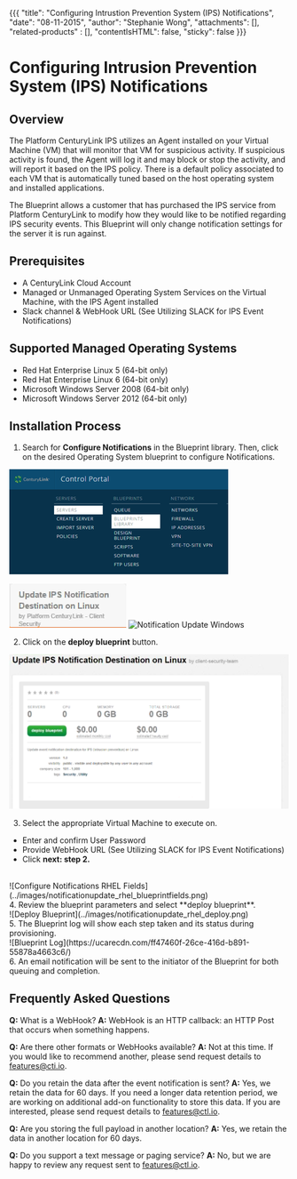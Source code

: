 {{{
  "title": "Configuring Intrustion Prevention System (IPS) Notifications",
  "date": "08-11-2015",
  "author": "Stephanie Wong",
  "attachments": [],
  "related-products" : [],
  "contentIsHTML": false,
  "sticky": false
}}}
# Configuring Intrusion Prevention System (IPS) Notifications

## Overview

The Platform CenturyLink IPS utilizes an Agent installed on your Virtual Machine (VM) that will monitor that VM for suspicious activity. If suspicious activity is found, the Agent will log it and may block or stop the activity, and will report it based on the IPS policy. There is a default policy associated to each VM that is automatically tuned based on the host operating system and installed applications.

The Blueprint allows a customer that has purchased the IPS service from Platform CenturyLink to modify how they would like to be notified regarding IPS security events. This Blueprint will only change notification settings for the server it is run against.

## Prerequisites

* A CenturyLink Cloud Account
* Managed or Unmanaged Operating System Services on the Virtual Machine, with the IPS Agent installed
* Slack channel & WebHook URL (See Utilizing SLACK for IPS Event Notifications)

## Supported Managed Operating Systems

* Red Hat Enterprise Linux 5 (64-bit only)
* Red Hat Enterprise Linux 6 (64-bit only)
* Microsoft Windows Server 2008 (64-bit only)
* Microsoft Windows Server 2012 (64-bit only)

## Installation Process

1. Search for **Configure Notifications** in the Blueprint library. Then, click on the desired Operating System blueprint to configure Notifications. 

  ![Control Portal](../images/notificationupdate_controlportal.png) 

  ![Notification Update RHEL](../images/notificationupdate_rhel_blueprintname.png) ![Notification Update Windows](notificationupdate_windows_blueprintname.png)

2. Click on the **deploy blueprint** button.

  ![Configure Notifications RHEL.png](../images/notificationupdate_rhel_configure.png)

3. Select the appropriate Virtual Machine to execute on.

  * Enter and confirm User Password
  * Provide WebHook URL (See Utilizing SLACK for IPS Event Notifications)
  * Click **next: step 2.**
<br>
![Configure Notifications RHEL Fields](../images/notificationupdate_rhel_blueprintfields.png)
<br>
4. Review the blueprint parameters and select **deploy blueprint**.
<br>
![Deploy Blueprint](../images/notificationupdate_rhel_deploy.png)
<br>
5. The Blueprint log will show each step taken and its status during provisioning.
<br>
![Blueprint Log](https://ucarecdn.com/ff47460f-26ce-416d-b891-55878a4663c6/)
<br>
6. An email notification will be sent to the initiator of the Blueprint for both queuing and completion.

## Frequently Asked Questions

**Q:** What is a WebHook?
**A:** WebHook is an HTTP callback: an HTTP Post that occurs when something happens.

**Q:** Are there other formats or WebHooks available?
**A:** Not at this time. If you would like to recommend another, please send request details to [features@cti.io](mailto:features@ctl.io).

**Q:** Do you retain the data after the event notification is sent?
**A:** Yes, we retain the data for 60 days.  If you need a longer data retention period, we are working on additional add-on functionality to store this data.  If you are interested, please send request details to [features@ctl.io](mailto:features@ctl.io).

**Q:** Are you storing the full payload in another location?
**A:** Yes, we retain the data in another location for 60 days.

**Q:** Do you support a text message or paging service?
**A:** No, but we are happy to review any request sent to [features@ctl.io](mailto:features@ctl.io).
